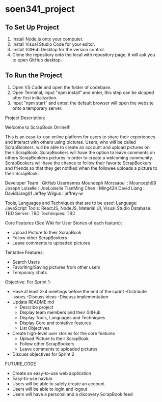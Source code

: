 # soen341_project

## To Set Up Project

1. Install Node.js onto your computer.
2. Install Visual Studio Code for your editor.
3. Install GitHub Desktop for the version control.
4. Clone the repository onto the local with repository page, it will ask you to open GitHub desktop.

## To Run the Project

1. Open VS Code and open the folder of codebase.
2. Open Terminal, input "npm install" and enter, this step can be skipped after first initialization.
3. Input "npm start" and enter, the default browser will open the website onto a temporary server.


Project Description:

Welcome to ScrapBook Online!!!

This is an easy-to-use online platform for users to share their experiences and interact with others using pictures.
Users, who will be called ScrapBookers, will be able to create an account and upload pictures on 
their ScrapBook. ScrapBookers will have the option to leave comments on others ScrapBookers pictures in order to 
create a welcoming community. ScrapBookers will have the chance to follow their favorite ScrapBookers and friends so that 
they get notified when the followee uploads a picture to their ScrapBook.


Developer Team	   : GitHub Usernames
Mounceph Morssaoui : Mounceph99
Joseph Loiselle    : JoeLoiselle
TianMing Chen      : Ming424
David Liang        : DavidLiang01
Jeffey Wilgus      : jeffrey-w

Tools, Languages and Techniques that are to be used:
Language: JavaScript
Tools:  ReactJS, NodeJS, Material UI, Visual Studio
Database: TBD
Server: TBD
Techniques: TBD

Core Features (See Wiki for User Stories of each feature):
- Upload Picture to their ScrapBook
- Follow other ScrapBookers
- Leave comments to uploaded pictures

Tentative Features:
- Search Users
- Favoriting/Saving pictures from other users
- Temporary chats


Objective: 
For Sprint 1:
- Have at least 3-4 meetings before the end of the sprint
	-Distribute issues
	-Discuss ideas
	-Discuss implementation
- Update README.md
	- Describe project 
	- Display team members and their GitHub
	- Display Tools, Languages and Techniques
	- Display Core and tentative features
	- List Objectives	
- Create high-level user stories for the core features
	- Upload Picture to their ScrapBook
	- Follow other ScrapBookers
	- Leave comments to uploaded pictures
- Discuss objectives for Sprint 2

FUTURE_CODE
- Create an easy-to-use web application
- Easy-to-use navbar
- Users will be able to safely create an account
- Users will be able to login and logout
- Users will have a personal and a discovery ScrapBook feed